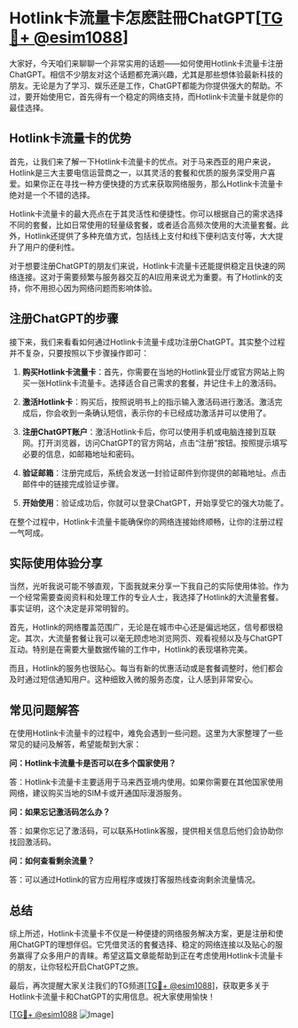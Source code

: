 # Hotlink卡流量卡怎麽註冊ChatGPT[[TG💪+ @esim1088](https://t.me/s/esim1088)]

大家好，今天咱们来聊聊一个非常实用的话题——如何使用Hotlink卡流量卡注册ChatGPT。相信不少朋友对这个话题都充满兴趣，尤其是那些想体验最新科技的朋友。无论是为了学习、娱乐还是工作，ChatGPT都能为你提供强大的帮助。不过，要开始使用它，首先得有一个稳定的网络支持，而Hotlink卡流量卡就是你的最佳选择。

## Hotlink卡流量卡的优势

首先，让我们来了解一下Hotlink卡流量卡的优点。对于马来西亚的用户来说，Hotlink是三大主要电信运营商之一，以其灵活的套餐和优质的服务深受用户喜爱。如果你正在寻找一种方便快捷的方式来获取网络服务，那么Hotlink卡流量卡绝对是一个不错的选择。

Hotlink卡流量卡的最大亮点在于其灵活性和便捷性。你可以根据自己的需求选择不同的套餐，比如日常使用的轻量级套餐，或者适合高频次使用的大流量套餐。此外，Hotlink还提供了多种充值方式，包括线上支付和线下便利店支付等，大大提升了用户的便利性。

对于想要注册ChatGPT的朋友们来说，Hotlink卡流量卡还能提供稳定且快速的网络连接。这对于需要频繁与服务器交互的AI应用来说尤为重要。有了Hotlink的支持，你不用担心因为网络问题而影响体验。

## 注册ChatGPT的步骤

接下来，我们来看看如何通过Hotlink卡流量卡成功注册ChatGPT。其实整个过程并不复杂，只要按照以下步骤操作即可：

1. **购买Hotlink卡流量卡**：首先，你需要在当地的Hotlink营业厅或官方网站上购买一张Hotlink卡流量卡。选择适合自己需求的套餐，并记住卡上的激活码。

2. **激活Hotlink卡**：购买后，按照说明书上的指示输入激活码进行激活。激活完成后，你会收到一条确认短信，表示你的卡已经成功激活并可以使用了。

3. **注册ChatGPT账户**：激活Hotlink卡后，你可以使用手机或电脑连接到互联网。打开浏览器，访问ChatGPT的官方网站，点击“注册”按钮。按照提示填写必要的信息，如邮箱地址和密码。

4. **验证邮箱**：注册完成后，系统会发送一封验证邮件到你提供的邮箱地址。点击邮件中的链接完成验证步骤。

5. **开始使用**：验证成功后，你就可以登录ChatGPT，开始享受它的强大功能了。

在整个过程中，Hotlink卡流量卡能确保你的网络连接始终顺畅，让你的注册过程一气呵成。

## 实际使用体验分享

当然，光听我说可能不够直观，下面我就来分享一下我自己的实际使用体验。作为一个经常需要查阅资料和处理工作的专业人士，我选择了Hotlink的大流量套餐。事实证明，这个决定是非常明智的。

首先，Hotlink的网络覆盖范围广，无论是在城市中心还是偏远地区，信号都很稳定。其次，大流量套餐让我可以毫无顾虑地浏览网页、观看视频以及与ChatGPT互动。特别是在需要大量数据传输的工作中，Hotlink的表现堪称完美。

而且，Hotlink的服务也很贴心。每当有新的优惠活动或是套餐调整时，他们都会及时通过短信通知用户。这种细致入微的服务态度，让人感到非常安心。

## 常见问题解答

在使用Hotlink卡流量卡的过程中，难免会遇到一些问题。这里为大家整理了一些常见的疑问及解答，希望能帮到大家：

**问：Hotlink卡流量卡是否可以在多个国家使用？**

答：Hotlink卡流量卡主要适用于马来西亚境内使用。如果你需要在其他国家使用网络，建议购买当地的SIM卡或开通国际漫游服务。

**问：如果忘记激活码怎么办？**

答：如果你忘记了激活码，可以联系Hotlink客服，提供相关信息后他们会协助你找回激活码。

**问：如何查看剩余流量？**

答：可以通过Hotlink的官方应用程序或拨打客服热线查询剩余流量情况。

## 总结

综上所述，Hotlink卡流量卡不仅是一种便捷的网络服务解决方案，更是注册和使用ChatGPT的理想伴侣。它凭借灵活的套餐选择、稳定的网络连接以及贴心的服务赢得了众多用户的青睐。希望这篇文章能帮助到正在考虑使用Hotlink卡流量卡的朋友，让你轻松开启ChatGPT之旅。

最后，再次提醒大家关注我们的TG频道[[TG💪+ @esim1088](https://t.me/s/esim1088)]，获取更多关于Hotlink卡流量卡和ChatGPT的实用信息。祝大家使用愉快！

[[TG💪+ @esim1088](https://t.me/s/esim1088) ![Image](https://i.postimg.cc/4NQfJmqS/Snipaste-2025-05-13-00-14-12.png)]